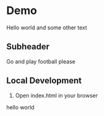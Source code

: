 # Demo

Hello world and some other text

## Subheader

Go and play football please

## Local Development

1. Open index.html in your browser

hello world
